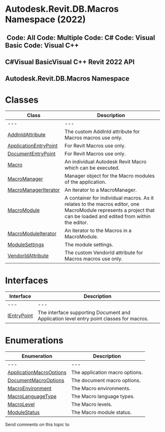 # Autodesk.Revit.DB.Macros Namespace (2022)

﻿
 Code: All Code: Multiple Code: C# Code: Visual Basic Code: Visual C++   
---  
C#Visual BasicVisual C++
Revit 2022 API  
---  
Autodesk.Revit.DB.Macros Namespace  
---  
# Classes
| Class | Description |
| --- | --- |
| --- | --- | --- |
| [AddInIdAttribute](f5642e13-82ba-36fa-c4e1-ac03aa3498f3.md "AddInIdAttribute Class") | The custom AddInId attribute for Macros macros use only. |
| [ApplicationEntryPoint](f18a0fa9-29ba-111e-e1e9-2124ec3c4d2b.md "ApplicationEntryPoint Class") | For Revit Macros use only. |
| [DocumentEntryPoint](99996ba9-d1a7-d27e-c0ce-eb271a4c35bb.md "DocumentEntryPoint Class") | For Revit Macros use only. |
| [Macro](8e156c00-8aa8-51f5-be8f-4561ad51f1d8.md "Macro Class") | An individual Autodesk Revit Macro which can be executed. |
| [MacroManager](49eb4b8a-ae13-95e7-fef4-11347bbb67d3.md "MacroManager Class") | Manager object for the Macro modules of the application. |
| [MacroManagerIterator](2e602955-0aaf-f39f-720f-d6269ec8ce26.md "MacroManagerIterator Class") | An iterator to a MacroManager. |
| [MacroModule](d604a3cb-4f41-78a8-6353-270c566ac661.md "MacroModule Class") | A container for individual macros. As it relates to the macros editor, one MacroModule represents a project that can be loaded and edited from within the editor. |
| [MacroModuleIterator](320b8746-c7b2-797a-6764-babdf0c79715.md "MacroModuleIterator Class") | An iterator to the Macros in a MacroModule. |
| [ModuleSettings](2a0c5aed-a80e-6c91-0525-ad8d42d613a6.md "ModuleSettings Class") | The module settings. |
| [VendorIdAttribute](789e2e36-a560-cbf4-ed62-186d78ba4d51.md "VendorIdAttribute Class") | The custom VendorId attribute for Macros macros use only. |

# Interfaces
| Interface | Description |
| --- | --- |
| --- | --- | --- |
| [IEntryPoint](b12791d1-81ab-b326-2bc7-da785d78e1fc.md "IEntryPoint Interface") | The interface supporting Document and Application level entry point classes for macros. |

# Enumerations
| Enumeration | Description |
| --- | --- |
| --- | --- | --- |
| [ApplicationMacroOptions](f2e09bb1-8f51-089d-dc36-c76c9a1fb683.md "ApplicationMacroOptions Enumeration") | The application macro options. |
| [DocumentMacroOptions](718074d4-9235-9eb1-c8b1-e1d4bb9dddc6.md "DocumentMacroOptions Enumeration") | The document macro options. |
| [MacroEnvironment](aae06d04-d87d-1bbf-2fe4-d11643c93af7.md "MacroEnvironment Enumeration") | The Macro environments. |
| [MacroLanguageType](7481402e-debc-27d2-0c96-fa6108aca851.md "MacroLanguageType Enumeration") | The Macro language types. |
| [MacroLevel](e67ee9d3-a083-a01c-e4e3-e8441544d580.md "MacroLevel Enumeration") | The Macro levels. |
| [ModuleStatus](96f00239-87a1-eb58-3433-1d5f804c3a4d.md "ModuleStatus Enumeration") | The Macro module status. |

Send comments on this topic to 
